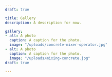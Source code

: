 ```yaml
---
draft: true

title: Gallery
description: A description for now.

gallery:
- alt: A photo
  caption: A caption for the photo.
  image: "/uploads/concrete-mixer-operator.jpg"
- alt: A photo
  caption: A caption for the photo.
  image: "/uploads/mixing-concrete.jpg"
draft: true

---
```

